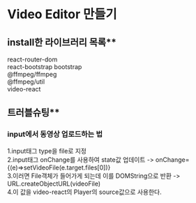 # Video Editor 만들기

## install한 라이브러리 목록\*\*

react-router-dom  
react-bootstrap bootstrap  
@ffmpeg/ffmpeg  
@ffmpeg/util  
video-react

## 트러블슈팅\*\*

### input에서 동영상 업로드하는 법

1.input태그 type을 file로 지정  
2.input태그 onChange를 사용하여 state값 업데이트 -> onChange={(e)=>setVideoFile(e.target.files[0])}  
3.이러면 File객체가 들어가게 되는데 이를 DOMString으로 반환 -> URL.createObjectURL(videoFile)  
4.이 값을 video-react의 Player의 source값으로 사용한다.
